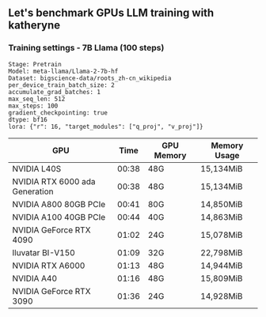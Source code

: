 ## Let's benchmark GPUs LLM training with katheryne

### Training settings - 7B Llama (100 steps)
```
Stage: Pretrain
Model: meta-llama/Llama-2-7b-hf
Dataset: bigscience-data/roots_zh-cn_wikipedia
per_device_train_batch_size: 2
accumulate_grad_batches: 1
max_seq_len: 512
max_steps: 100
gradient_checkpointing: true
dtype: bf16
lora: {"r": 16, "target_modules": ["q_proj", "v_proj"]}
```

|              GPU             |  Time   |   GPU Memory   |  Memory Usage  |
|------------------------------|---------|----------------|----------------|
|          NVIDIA L40S         |  00:38  |      48G       |    15,134MiB   |
|NVIDIA RTX 6000 ada Generation|  00:38  |      48G       |    15,134MiB   |
|    NVIDIA A800 80GB PCIe     |  00:41  |      80G       |    14,850MiB   |
|    NVIDIA A100 40GB PCIe     |  00:44  |      40G       |    14,863MiB   |
|   NVIDIA GeForce RTX 4090    |  01:02  |      24G       |    15,078MiB   |
|      Iluvatar BI-V150        |  01:09  |      32G       |    22,798MiB   |
|       NVIDIA RTX A6000       |  01:13  |      48G       |    14,944MiB   |
|         NVIDIA A40           |  01:16  |      48G       |    15,809MiB   |
|   NVIDIA GeForce RTX 3090    |  01:36  |      24G       |    14,928MiB   |
